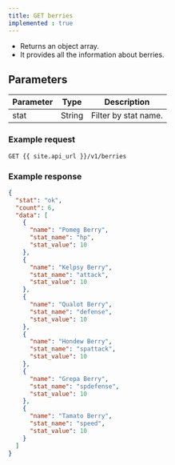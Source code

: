 ```yaml
---
title: GET berries
implemented : true
---
```


- Returns an object array.  
- It provides all the information about berries.

## Parameters

Parameter   | Type    | Description
----      | ----    | ----
stat      | String  | Filter by stat name.


### Example request

```
GET {{ site.api_url }}/v1/berries
```

### Example response


```json
{
  "stat": "ok",
  "count": 6,
  "data": [
    {
      "name": "Pomeg Berry",
      "stat_name": "hp",
      "stat_value": 10
    },
    {
      "name": "Kelpsy Berry",
      "stat_name": "attack",
      "stat_value": 10
    },
    {
      "name": "Qualot Berry",
      "stat_name": "defense",
      "stat_value": 10
    },
    {
      "name": "Hondew Berry",
      "stat_name": "spattack",
      "stat_value": 10
    },
    {
      "name": "Grepa Berry",
      "stat_name": "spdefense",
      "stat_value": 10
    },
    {
      "name": "Tamato Berry",
      "stat_name": "speed",
      "stat_value": 10
    }
  ]
}
```